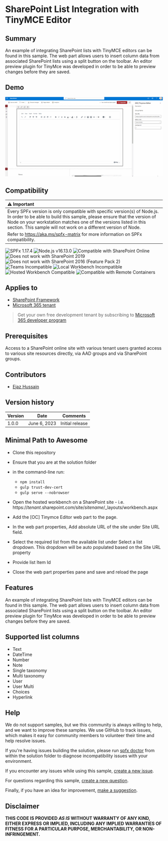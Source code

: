 # SharePoint List Integration with TinyMCE Editor

## Summary

An example of integrating SharePoint lists with TinyMCE editors can be found in this sample. The web part allows users to insert column data from associated SharePoint lists using a split button on the toolbar. An editor preview plugin for TinyMce was developed in order to be able to preview changes before they are saved.

## Demo

![Sample web part showing SharePoint list integration with TinyMce editor](./assets/demo.gif)

## Compatibility

| :warning: Important          |
|:---------------------------|
| Every SPFx version is only compatible with specific version(s) of Node.js. In order to be able to build this sample, please ensure that the version of Node on your workstation matches one of the versions listed in this section. This sample will not work on a different version of Node.|
|Refer to <https://aka.ms/spfx-matrix> for more information on SPFx compatibility.   |

![SPFx 1.17.4](https://img.shields.io/badge/SPFx-1.17.4-green.svg)
![Node.js v16.13.0](https://img.shields.io/badge/Node.js-v16.13.0-green.svg)
![Compatible with SharePoint Online](https://img.shields.io/badge/SharePoint%20Online-Compatible-green.svg)
![Does not work with SharePoint 2019](https://img.shields.io/badge/SharePoint%20Server%202019-Incompatible-red.svg "SharePoint Server 2019 requires SPFx 1.4.1 or lower")
![Does not work with SharePoint 2016 (Feature Pack 2)](https://img.shields.io/badge/SharePoint%20Server%202016%20(Feature%20Pack%202)-Incompatible-red.svg "SharePoint Server 2016 Feature Pack 2 requires SPFx 1.1")
![Teams Incompatible](https://img.shields.io/badge/Teams-Incompatible-lightgrey.svg)
![Local Workbench Incompatible](https://img.shields.io/badge/Local%20Workbench-Incompatible-red.svg "This solution requires access to a user's user and group ids")
![Hosted Workbench Compatible](https://img.shields.io/badge/Hosted%20Workbench-Compatible-green.svg)
![Compatible with Remote Containers](https://img.shields.io/badge/Remote%20Containers-Compatible-green.svg)

## Applies to

- [SharePoint Framework](https://aka.ms/spfx)
- [Microsoft 365 tenant](https://learn.microsoft.com/sharepoint/dev/spfx/set-up-your-developer-tenant)

> Get your own free development tenant by subscribing to [Microsoft 365 developer program](http://aka.ms/m365devprogram)

## Prerequisites

Access to a SharePoint online site with various tenant users granted access to various site resources directly, via AAD groups and via SharePoint groups.

## Contributors

*  [Ejaz Hussain](https://github.com/ejazhussain) 

## Version history

| Version | Date              | Comments        |
| ------- | ----------------- | --------------- |
| 1.0.0   | June 6, 2023 | Initial release |

## Minimal Path to Awesome

- Clone this repository
- Ensure that you are at the solution folder
- in the command-line run:
  - `npm install`
  - `gulp trust-dev-cert`
  - `gulp serve --nobrowser`
- Open the hosted workbench on a SharePoint site - i.e. https://_tenant_.sharepoint.com/site/_sitename_/_layouts/workbench.aspx
- Add the [OC] Tinymce Editor web part to the page.
- In the web part properties, Add absolute URL of the site under Site URL field.
- Select the required list from the available list under Select a list dropdown. This dropdown will be auto populated based on the Site URL property

- Provide list Item Id

- Close the web part properties pane and save and reload the page

## Features

An example of integrating SharePoint lists with TinyMCE editors can be found in this sample. The web part allows users to insert column data from associated SharePoint lists using a split button on the toolbar. An editor preview plugin for TinyMce was developed in order to be able to preview changes before they are saved.

## Supported list columns

- Text
- DateTime
- Number
- Note
- Single taxonomy
- Multi taxonomy 
- User 
- User Multi
- Choices
- Hyperlink


## Help

We do not support samples, but we this community is always willing to help, and we want to improve these samples. We use GitHub to track issues, which makes it easy for  community members to volunteer their time and help resolve issues.

If you're having issues building the solution, please run [spfx doctor](https://pnp.github.io/cli-microsoft365/cmd/spfx/spfx-doctor/) from within the solution folder to diagnose incompatibility issues with your environment.

If you encounter any issues while using this sample, [create a new issue](https://github.com/pnp/sp-dev-fx-webparts/issues/new?assignees=&labels=Needs%3A+Triage+%3Amag%3A%2Ctype%3Abug-suspected%2Csample%3A%20react-sp-site-user-groups&template=bug-report.yml&sample=react-sp-site-user-groups&authors=@danwatford&title=react-sp-site-user-groups%20-%20).

For questions regarding this sample, [create a new question](https://github.com/pnp/sp-dev-fx-webparts/issues/new?assignees=&labels=Needs%3A+Triage+%3Amag%3A%2Ctype%3Aquestion%2Csample%3A%20react-sp-site-user-groups&template=question.yml&sample=react-sp-site-user-groups&authors=@danwatford&title=react-sp-site-user-groups%20-%20).

Finally, if you have an idea for improvement, [make a suggestion](https://github.com/pnp/sp-dev-fx-webparts/issues/new?assignees=&labels=Needs%3A+Triage+%3Amag%3A%2Ctype%3Aenhancement%2Csample%3A%20react-sp-site-user-groups&template=question.yml&sample=react-sp-site-user-groups&authors=@danwatford&title=react-sp-site-user-groups%20-%20).

## Disclaimer

**THIS CODE IS PROVIDED *AS IS* WITHOUT WARRANTY OF ANY KIND, EITHER EXPRESS OR IMPLIED, INCLUDING ANY IMPLIED WARRANTIES OF FITNESS FOR A PARTICULAR PURPOSE, MERCHANTABILITY, OR NON-INFRINGEMENT.**



